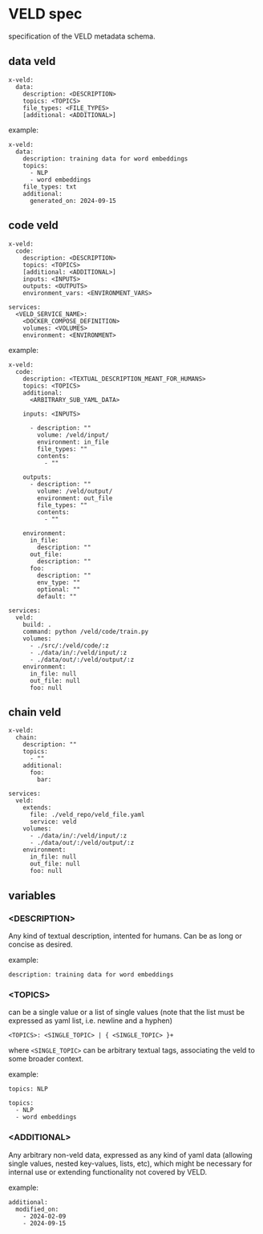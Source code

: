 # VELD spec

specification of the VELD metadata schema.

## data veld

```
x-veld:
  data:
    description: <DESCRIPTION>
    topics: <TOPICS> 
    file_types: <FILE_TYPES>
    [additional: <ADDITIONAL>]
```

example:
```
x-veld:
  data:
    description: training data for word embeddings
    topics:
      - NLP
      - word embeddings
    file_types: txt
    additional:
      generated_on: 2024-09-15
```
## code veld
```
x-veld:
  code:
    description: <DESCRIPTION>
    topics: <TOPICS> 
    [additional: <ADDITIONAL>]
    inputs: <INPUTS>
    outputs: <OUTPUTS>
    environment_vars: <ENVIRONMENT_VARS>

services:
  <VELD_SERVICE_NAME>:
    <DOCKER_COMPOSE_DEFINITION>
    volumes: <VOLUMES>
    environment: <ENVIRONMENT>
```
example:
```
x-veld:
  code:
    description: <TEXTUAL_DESCRIPTION_MEANT_FOR_HUMANS>
    topics: <TOPICS> 
    additional:
      <ARBITRARY_SUB_YAML_DATA>

    inputs: <INPUTS>
    
      - description: ""
        volume: /veld/input/
        environment: in_file
        file_types: ""
        contents:
          - ""

    outputs:
      - description: ""
        volume: /veld/output/
        environment: out_file
        file_types: ""
        contents:
          - ""

    environment:
      in_file:
        description: ""
      out_file:
        description: ""
      foo:
        description: ""
        env_type: ""
        optional: ""
        default: ""

services:
  veld:
    build: .
    command: python /veld/code/train.py
    volumes:
      - ./src/:/veld/code/:z
      - ./data/in/:/veld/input/:z
      - ./data/out/:/veld/output/:z
    environment:
      in_file: null
      out_file: null
      foo: null
```

## chain veld
```
x-veld:
  chain:
    description: ""
    topics:
      - ""
    additional:
      foo:
        bar:

services:
  veld:
    extends:
      file: ./veld_repo/veld_file.yaml
      service: veld
    volumes:
      - ./data/in/:/veld/input/:z
      - ./data/out/:/veld/output/:z
    environment:
      in_file: null
      out_file: null
      foo: null
```

## variables

### \<DESCRIPTION>

Any kind of textual description, intented for humans. Can be as long or concise as desired.

example:
```
description: training data for word embeddings
```

### \<TOPICS>

can be a single value or a list of single values (note that the list must be expressed as yaml 
list, i.e. newline and a hyphen)
```
<TOPICS>: <SINGLE_TOPIC> | { <SINGLE_TOPIC> }+ 
```
where `<SINGLE_TOPIC>` can be arbitrary textual tags, associating the veld to some broader 
context.  

example:
```
topics: NLP
```
```
topics: 
  - NLP
  - word embeddings
```

### \<ADDITIONAL>

Any arbitrary non-veld data, expressed as any kind of yaml data (allowing single values, nested 
key-values, lists, etc), which might be necessary for internal use or extending functionality not covered by VELD.

example:
```
additional:
  modified_on:
    - 2024-02-09
    - 2024-09-15
```
